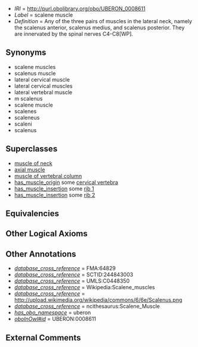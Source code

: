  * *IRI* = http://purl.obolibrary.org/obo/UBERON_0008611
 * *Label* = scalene muscle
 * *Definition* = Any of the three pairs of muscles in the lateral neck, namely the scalenus anterior, scalenus medius, and scalenus posterior. They are innervated by the spinal nerves C4-C8[WP].

## Synonyms

 * scalene muscles
 * scalenus muscle
 * lateral cervical muscle
 * lateral cervical muscles
 * lateral vertebral muscle
 * m scalenus
 * scalene muscle
 * scalenes
 * scaleneus
 * scaleni
 * scalenus

## Superclasses

 * [muscle of neck](../../UBERON/77/UBERON_0002377.md)
 * [axial muscle](../../UBERON/97/UBERON_0003897.md)
 * [muscle of vertebral column](../../UBERON/18/UBERON_0004518.md)
 * [has_muscle_origin](../../RO/72/RO_0002372.md) some [cervical vertebra](../../UBERON/13/UBERON_0002413.md)
 * [has_muscle_insertion](../../RO/73/RO_0002373.md) some [rib 1](../../UBERON/01/UBERON_0004601.md)
 * [has_muscle_insertion](../../RO/73/RO_0002373.md) some [rib 2](../../UBERON/02/UBERON_0004602.md)

## Equivalencies


## Other Logical Axioms


## Other Annotations

 * *[database_cross_reference](../../ef/oboInOwl#hasDbXref.md)* = FMA:64829
 * *[database_cross_reference](../../ef/oboInOwl#hasDbXref.md)* = SCTID:244843003
 * *[database_cross_reference](../../ef/oboInOwl#hasDbXref.md)* = UMLS:C0448350
 * *[database_cross_reference](../../ef/oboInOwl#hasDbXref.md)* = Wikipedia:Scalene_muscles
 * *[database_cross_reference](../../ef/oboInOwl#hasDbXref.md)* = http://upload.wikimedia.org/wikipedia/commons/6/6e/Scalenus.png
 * *[database_cross_reference](../../ef/oboInOwl#hasDbXref.md)* = ncithesaurus:Scalene_Muscle
 * *[has_obo_namespace](../../ce/oboInOwl#hasOBONamespace.md)* = uberon
 * *[oboInOwl#id](../../id/oboInOwl#id.md)* = UBERON:0008611

## External Comments

